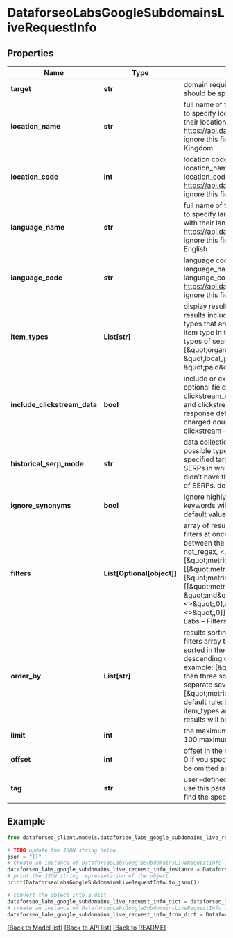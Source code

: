 # DataforseoLabsGoogleSubdomainsLiveRequestInfo


## Properties

Name | Type | Description | Notes
------------ | ------------- | ------------- | -------------
**target** | **str** | domain required field the domain name of the target website the domain should be specified without https:// and www. | [optional] 
**location_name** | **str** | full name of the location optional field if you use this field, you don’t need to specify location_code you can receive the list of available locations with their location_name by making a separate request to the https://api.dataforseo.com/v3/dataforseo_labs/locations_and_languages ignore this field to get the results for all available locations example: United Kingdom | [optional] 
**location_code** | **int** | location code optional field if you use this field, you don’t need to specify location_name you can receive the list of available locations with their location_code by making a separate request to the https://api.dataforseo.com/v3/dataforseo_labs/locations_and_languages ignore this field to get the results for all available locations example: 2840 | [optional] 
**language_name** | **str** | full name of the language optional field if you use this field, you don’t need to specify language_code you can receive the list of available languages with their language_name by making a separate request to the https://api.dataforseo.com/v3/dataforseo_labs/locations_and_languages ignore this field to get the results for all available languages example: English | [optional] 
**language_code** | **str** | language code optional field if you use this field, you don’t need to specify language_name you can receive the list of available languages with their language_code by making a separate request to the https://api.dataforseo.com/v3/dataforseo_labs/locations_and_languages ignore this field to get the results for all available languages example: en | [optional] 
**item_types** | **List[str]** | display results by item type optional field indicates the type of search results included in the response Note: if the item_types array contains item types that are different from organic, the results will be ordered by the first item type in the array; you will not be able to sort and filter results by the types of search results not included in the response; possible values: [\&quot;organic\&quot;, \&quot;paid\&quot;, \&quot;featured_snippet\&quot;, \&quot;local_pack\&quot;] default value: [\&quot;organic\&quot;, \&quot;paid\&quot;] | [optional] 
**include_clickstream_data** | **bool** | include or exclude data from clickstream-based metrics in the result optional field if the parameter is set to true, you will receive clickstream_etv, clickstream_gender_distribution, and clickstream_age_distribution fields with clickstream data in the response default value: false with this parameter enabled, you will be charged double the price for the request learn more about how clickstream-based metrics are calculated in this help center article | [optional] 
**historical_serp_mode** | **str** | data collection mode optional field you can use this field to filter the results; possible types of filtering: live — return metrics for SERPs in which the specified target currently has ranking results; lost — return metrics for SERPs in which the specified target had previously had ranking results, but didn’t have them during the last check; all — return metrics for both types of SERPs. default value: live | [optional] 
**ignore_synonyms** | **bool** | ignore highly similar keywords optional field if set to true, only core keywords will be returned, all highly similar keywords will be excluded; default value: false | [optional] 
**filters** | **List[Optional[object]]** | array of results filtering parameters optional field you can add several filters at once (8 filters maximum) you should set a logical operator and, or between the conditions the following operators are supported: regex, not_regex, &lt;, &lt;&#x3D;, &gt;, &gt;&#x3D;, &#x3D;, &lt;&gt;, in, not_in example: [\&quot;metrics.paid.count\&quot;,\&quot;&gt;\&quot;,0] [[\&quot;metrics.paid.count\&quot;,\&quot;&gt;\&quot;,0],\&quot;and\&quot;,[\&quot;metrics.paid.etv\&quot;,\&quot;&gt;\&quot;,\&quot;50\&quot;]] [[\&quot;metrics.organic.count\&quot;,\&quot;&gt;\&quot;,\&quot;10\&quot;], \&quot;and\&quot;, [[\&quot;metrics.organic.pos_1\&quot;,\&quot;&lt;&gt;\&quot;,0],\&quot;or\&quot;,[\&quot;metrics.organic.pos_2_3\&quot;,\&quot;&lt;&gt;\&quot;,0]]] for more information about filters, please refer to Dataforseo Labs – Filters or this help center guide | [optional] 
**order_by** | **List[str]** | results sorting rules optional field you can use the same values as in the filters array to sort the results possible sorting types: asc – results will be sorted in the ascending order desc – results will be sorted in the descending order you should use a comma to specify a sorting type example: [\&quot;metrics.paid.etv,asc\&quot;] Note: you can set no more than three sorting rules in a single request you should use a comma to separate several sorting rules example: [\&quot;metrics.organic.etv,desc\&quot;,\&quot;metrics.paid.count,asc\&quot;] default rule: [\&quot;metrics.organic.count,desc\&quot;] Note: if the item_types array contains item types that are different from organic, the results will be ordered by the first item type in the array | [optional] 
**limit** | **int** | the maximum number of returned keywords optional field default value: 100 maximum value: 1000 | [optional] 
**offset** | **int** | offset in the results array of returned keywords optional field default value: 0 if you specify the 10 value, the first ten keywords in the results array will be omitted and the data will be provided for the successive keywords | [optional] 
**tag** | **str** | user-defined task identifier optional field the character limit is 255 you can use this parameter to identify the task and match it with the result you will find the specified tag value in the data object of the response | [optional] 

## Example

```python
from dataforseo_client.models.dataforseo_labs_google_subdomains_live_request_info import DataforseoLabsGoogleSubdomainsLiveRequestInfo

# TODO update the JSON string below
json = "{}"
# create an instance of DataforseoLabsGoogleSubdomainsLiveRequestInfo from a JSON string
dataforseo_labs_google_subdomains_live_request_info_instance = DataforseoLabsGoogleSubdomainsLiveRequestInfo.from_json(json)
# print the JSON string representation of the object
print(DataforseoLabsGoogleSubdomainsLiveRequestInfo.to_json())

# convert the object into a dict
dataforseo_labs_google_subdomains_live_request_info_dict = dataforseo_labs_google_subdomains_live_request_info_instance.to_dict()
# create an instance of DataforseoLabsGoogleSubdomainsLiveRequestInfo from a dict
dataforseo_labs_google_subdomains_live_request_info_from_dict = DataforseoLabsGoogleSubdomainsLiveRequestInfo.from_dict(dataforseo_labs_google_subdomains_live_request_info_dict)
```
[[Back to Model list]](../README.md#documentation-for-models) [[Back to API list]](../README.md#documentation-for-api-endpoints) [[Back to README]](../README.md)


